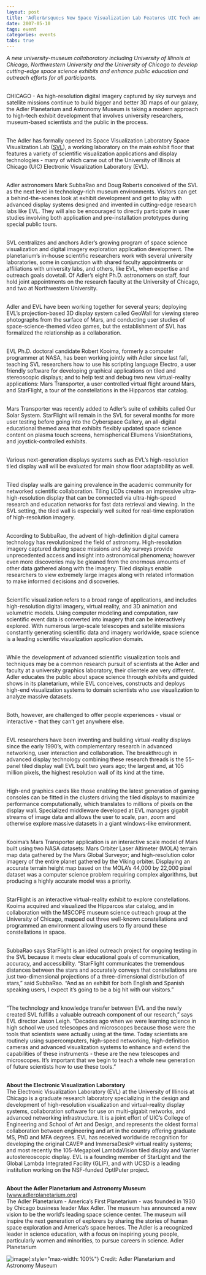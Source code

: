 ```yaml
---
layout: post
title: 'Adler&rsquo;s New Space Visualization Lab Features UIC Tech and Applications'
date: 2007-05-10
tags: event
categories: events
tabs: true
---
```


<em>A new university-museum collaboratory including University of Illinois at Chicago, Northwestern University and the University of Chicago to develop cutting-edge space science exhibits and enhance public education and outreach efforts for all participants.</em><br><br>

CHICAGO - As high-resolution digital imagery captured by sky surveys and satellite missions continue to build bigger and better 3D maps of our galaxy, the Adler Planetarium and Astronomy Museum is taking a modern approach to high-tech exhibit development that involves university researchers, museum-based scientists and the public in the process.<br><br>

The Adler has formally opened its Space Visualization Laboratory Space Visualization Lab (<a href="http://svl.adlerplanetarium.org/wiki/index.php/Main_Page">SVL</a>), a working laboratory on the main exhibit floor that features a variety of scientific visualization applications and display technologies - many of which came out of the University of Illinois at Chicago (UIC) Electronic Visualization Laboratory (EVL).<br><br>

Adler astronomers Mark SubbaRao and Doug Roberts conceived of the SVL as the next level in technology-rich museum environments. Visitors can get a behind-the-scenes look at exhibit development and get to play with advanced display systems designed and invented in cutting-edge research labs like EVL. They will also be encouraged to directly participate in user studies involving both application and pre-installation prototypes during special public tours.<br><br>

SVL centralizes and anchors Adler&rsquo;s growing program of space science visualization and digital imagery exploration application development. The planetarium&rsquo;s in-house scientific researchers work with several university laboratories, some in conjunction with shared faculty appointments or affiliations with university labs, and others, like EVL, when expertise and outreach goals dovetail. Of Adler&rsquo;s eight Ph.D. astronomers on staff, four hold joint appointments on the research faculty at the University of Chicago, and two at Northwestern University.<br><br>

Adler and EVL have been working together for several years; deploying EVL&rsquo;s projection-based 3D display system called GeoWall for viewing stereo photographs from the surface of Mars, and conducting user studies of space-science-themed video games, but the establishment of SVL has formalized the relationship as a collaboration.<br><br>

EVL Ph.D. doctoral candidate Robert Kooima, formerly a computer programmer at NASA, has been working jointly with Adler since last fall, teaching SVL researchers how to use his scripting language Electro, a user friendly software for developing graphical applications on tiled and stereoscopic displays; and to help test and debug two new virtual-reality applications: Mars Transporter, a user controlled virtual flight around Mars, and StarFlight, a tour of the constellations in the Hipparcos star catalog.<br><br>

Mars Transporter was recently added to Adler&rsquo;s suite of exhibits called Our Solar System. StarFlight will remain in the SVL for several months for more user testing before going into the Cyberspace Gallery, an all-digital educational themed area that exhibits flexibly updated space science content on plasma touch screens, hemispherical Ellumens VisionStations, and joystick-controlled exhibits.<br><br>

Various next-generation displays systems such as EVL&rsquo;s high-resolution tiled display wall will be evaluated for main show floor adaptability as well.<br><br>

Tiled display walls are gaining prevalence in the academic community for networked scientific collaboration. Tiling LCDs creates an impressive ultra-high-resolution display that can be connected via ultra-high-speed research and education networks for fast data retrieval and viewing. In the SVL setting, the tiled wall is especially well suited for real-time exploration of high-resolution imagery.<br><br>

According to SubbaRao, the advent of high-definition digital camera technology has revolutionized the field of astronomy. High-resolution imagery captured during space missions and sky surveys provide unprecedented access and insight into astronomical phenomena; however even more discoveries may be gleaned from the enormous amounts of other data gathered along with the imagery. Tiled displays enable researchers to view extremely large images along with related information to make informed decisions and discoveries.<br><br>

Scientific visualization refers to a broad range of applications, and includes high-resolution digital imagery, virtual reality, and 3D animation and volumetric models. Using computer modeling and computation, raw scientific event data is converted into imagery that can be interactively explored. With numerous large-scale telescopes and satellite missions constantly generating scientific data and imagery worldwide, space science is a leading scientific visualization application domain.<br><br>

While the development of advanced scientific visualization tools and techniques may be a common research pursuit of scientists at the Adler and faculty at a university graphics laboratory, their clientele are very different. Adler educates the public about space science through exhibits and guided shows in its planetarium, while EVL conceives, constructs and deploys high-end visualization systems to domain scientists who use visualization to analyze massive datasets.<br><br>

Both, however, are challenged to offer people experiences - visual or interactive - that they can&rsquo;t get anywhere else.<br><br>

EVL researchers have been inventing and building virtual-reality displays since the early 1990&rsquo;s, with complementary research in advanced networking, user interaction and collaboration. The breakthrough in advanced display technology combining these research threads is the 55-panel tiled display wall EVL built two years ago; the largest and, at 105 million pixels, the highest resolution wall of its kind at the time.<br><br>

High-end graphics cards like those enabling the latest generation of gaming consoles can be fitted in the clusters driving the tiled displays to maximize performance computationally, which translates to millions of pixels on the display wall. Specialized middleware developed at EVL manages gigabit streams of image data and allows the user to scale, pan, zoom and otherwise explore massive datasets in a giant windows-like environment.<br><br>

Kooima&rsquo;s Mars Transporter application is an interactive scale model of Mars built using two NASA datasets: Mars Orbiter Laser Altimeter (MOLA) terrain map data gathered by the Mars Global Surveyor; and high-resolution color imagery of the entire planet gathered by the Viking orbiter. Displaying an accurate terrain height map based on the MOLA&rsquo;s 44,000 by 22,000 pixel dataset was a computer science problem requiring complex algorithms, but producing a highly accurate model was a priority.<br><br>

StarFlight is an interactive virtual-reality exhibit to explore constellations. Kooima acquired and visualized the Hipparcos star catalog, and in collaboration with the MSCOPE museum science outreach group at the University of Chicago, mapped out three well-known constellations and programmed an environment allowing users to fly around these constellations in space.<br><br>

SubbaRao says StarFlight is an ideal outreach project for ongoing testing in the SVL because it meets clear educational goals of communication, accuracy, and accessibility. &ldquo;StarFlight communicates the tremendous distances between the stars and accurately conveys that constellations are just two-dimensional projections of a three-dimensional distribution of stars,&rdquo; said SubbaRao. &ldquo;And as an exhibit for both English and Spanish speaking users, I expect it&rsquo;s going to be a big hit with our visitors.&rdquo;<br><br>

&ldquo;The technology and knowledge transfer between EVL and the newly created SVL fulfills a valuable outreach component of our research,&rdquo; says EVL director Jason Leigh. &ldquo;Decades ago when we were learning science in high school we used telescopes and microscopes because those were the tools that scientists were actually using at the time. Today scientists are routinely using supercomputers, high-speed networking, high-definition cameras and advanced visualization systems to enhance and extend the capabilities of these instruments - these are the new telescopes and microscopes. It&rsquo;s important that we begin to teach a whole new generation of future scientists how to use these tools.&rdquo;<br><br>

<strong>About the Electronic Visualization Laboratory</strong><br>
The Electronic Visualization Laboratory (EVL) at the University of Illinois at Chicago is a graduate research laboratory specializing in the design and development of high-resolution visualization and virtual-reality display systems, collaboration software for use on multi-gigabit networks, and advanced networking infrastructure. It is a joint effort of UIC&rsquo;s College of Engineering and School of Art and Design, and represents the oldest formal collaboration between engineering and art in the country offering graduate MS, PhD and MFA degrees. EVL has received worldwide recognition for developing the original CAVE&reg; and ImmersaDesk&reg; virtual reality systems; and most recently the 105-Megapixel LambdaVision tiled display and Varrier autostereoscopic display. EVL is a founding member of StarLight and the Global Lambda Integrated Facility (GLIF), and with UCSD is a leading institution working on the NSF-funded OptIPuter project.<br><br>

<strong>About the Adler Planetarium and Astronomy Museum</strong> (<a href="http://www.adlerplanetarium.org">www.adlerplanetarium.org</a>)<br>
The Adler Planetarium - America&rsquo;s First Planetarium - was founded in 1930 by Chicago business leader Max Adler. The museum has announced a new vision to be the world&rsquo;s leading space science center. The museum will inspire the next generation of explorers by sharing the stories of human space exploration and America&rsquo;s space heroes. The Adler is a recognized leader in science education, with a focus on inspiring young people, particularly women and minorities, to pursue careers in science.
Adler Planetarium

![image](https://www.evl.uic.edu/output/originals/adlerlogo.jpg-srcw.jpg){:style="max-width: 100%"}
Credit: Adler Planetarium and Astronomy Museum

